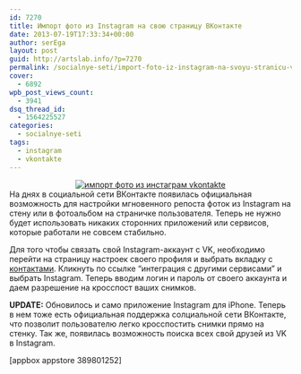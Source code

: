 ```yaml
---
id: 7270
title: Импорт фото из Instagram на свою страницу ВКонтакте
date: 2013-07-19T17:33:34+00:00
author: serEga
layout: post
guid: http://artslab.info/?p=7270
permalink: /socialnye-seti/import-foto-iz-instagram-na-svoyu-stranicu-vkontakte/
cover:
  - 6892
wpb_post_views_count:
  - 3941
dsq_thread_id:
  - 1564225527
categories:
  - socialnye-seti
tags:
  - instagram
  - vkontakte
---
```

<center>
  <a href="http://googledrive.com/host/0B9lHVSSSdxdxd0hjdUdmRzY3Tjg/integraciya_instagram_vkonakte.jpg"><img class="aligncenter size-medium wp-image-4490" alt="импорт фото из инстаграм vkontakte" src="http://googledrive.com/host/0B9lHVSSSdxdxd0hjdUdmRzY3Tjg/integraciya_instagram_vkonakte-300x138.jpg" srcset="http://googledrive.com/host/0B9lHVSSSdxdxd0hjdUdmRzY3Tjg/integraciya_instagram_vkonakte-300x138.jpg 300w, http://googledrive.com/host/0B9lHVSSSdxdxd0hjdUdmRzY3Tjg/integraciya_instagram_vkonakte.jpg 574w" sizes="(max-width: 300px) 100vw, 300px" /></a>
</center>На днях в социальной сети ВКонтакте появилась официальная возможность для настройки мгновенного репоста фоток из Instagram на стену или в фотоальбом на страничке пользователя. Теперь не нужно будет использовать никаких сторонних приложений или сервисов, которые работали не совсем стабильно.

Для того чтобы связать свой Instagram-аккаунт с VK, необходимо перейти на страницу настроек своего профиля и выбрать вкладку с <a href="http://vk.com/edit?act=contacts" target="_blank">контактами</a>. Кликнуть по ссылке &#8220;интеграция с другими сервисами&#8221; и выбрать Instagram. Теперь вводим логин и пароль от своего аккаунта и даем разрешение на кросспост ваших снимков.

**UPDATE:** Обновилось и само приложение Instagram для iPhone. Теперь в нем тоже есть официальная поддержка солциальной сети ВКонтакте, что позволит пользователю легко кросспостить снимки прямо на стенку. Так же, появилась возможность поиска всех свой друзей из VK в Instagram.

[appbox appstore 389801252]
